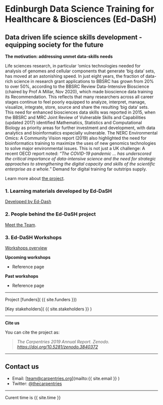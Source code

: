 # Edinburgh Data Science Training for Healthcare & Biosciences (Ed-DaSH)

## Data driven life science skills development - equipping society for the future

**The motivation: addressing unmet data-skills needs**

Life sciences research, in particular ‘omics technologies needed for analysis of genomes and
cellular components that generate ‘big data’ sets, has moved at an astonishing speed. In just eight
years, the fraction of data-rich science in research grant applications to BBSRC has grown from
20% to over 50%, according to the BBSRC Review Data-Intensive Bioscience (chaired by Prof A
Millar, Nov 2020), which made bioscience data training its Recommendation. This reflects that
many researchers across all career stages continue to feel poorly equipped to analyze, interpret,
manage, visualize, integrate, store, source and share the resulting ‘big data’ sets. This need for
enhanced biosciences data skills was reported in 2015, when the BBSRC and MRC Joint Review
of Vulnerable Skills and Capabilities (updated 2017) identified Mathematics, Statistics and
Computational Biology as priority areas for further investment and development, with data analytics
and bioinformatics especially vulnerable. The NERC Environmental Omics: A Community Vision
report (2019) also highlighted the need for bioinformatics training to maximize the uses of new
genomics technologies to solve major environmental issues. This is not just a UK challenge: A
recent OECD report noted: _“The COVID-19 pandemic ... has underscored the critical importance of
data-intensive science and the need for strategic approaches to strengthening the digital capacity
and skills of the scientific enterprise as a whole._” Demand for digital training far outstrips supply.

Learn more about [the project](project_overview.md).


### 1. Learning materials developed by Ed-DaSH

[Developed by Ed-Dash](curricula_overview.md)   

### 2. People behind the Ed-DaSH project

[Meet the Team](ed_dash_team.md).

### 3. Ed-DaSH Workshops

[Workshops overview](workshops.md)

**Upcoming workshops**

* Reference page

**Past workshops**

* Reference page

---
Project [funders]( {{ site.funders }})  

[Key stakeholders](  {{ site.stakeholders }} )

---

**Cite us**

You can cite the project as:

> *The Carpentries 2019 Annual Report. Zenodo. https://doi.org/10.5281/zenodo.3840372*

---
## Contact us

- Email: [team@carpentries.org](mailto:{{ site.email }} )
- Twitter: [@thecarpentries](https://twitter.com/thecarpentries)

---

Curent time is {{ site.time }}

